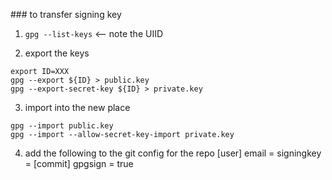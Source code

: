 ### to transfer signing key

1. `gpg --list-keys` <-- note the UIID

2. export the keys
```
export ID=XXX
gpg --export ${ID} > public.key
gpg --export-secret-key ${ID} > private.key
```

3. import into the new place
```
gpg --import public.key
gpg --import --allow-secret-key-import private.key
```

4. add the following to the git config for the repo
[user]
    email = <EMAIL>
    signingkey = <ID>
[commit]
    gpgsign = true